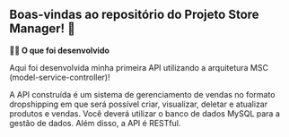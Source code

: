 ## Boas-vindas ao repositório do Projeto Store Manager! 🚀


<strong>👨‍💻 O que foi desenvolvido</strong>

Aqui foi desenvolvida minha primeira API utilizando a arquitetura MSC (model-service-controller)!

A API construída é um sistema de gerenciamento de vendas no formato dropshipping em que será possível criar, visualizar, deletar e atualizar produtos e vendas. Você deverá utilizar o banco de dados MySQL para a gestão de dados. Além disso, a API é RESTful.
